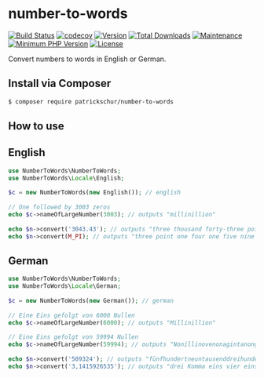 # number-to-words
[![Build Status](https://travis-ci.org/patrickschur/number-to-words.svg?branch=master)](https://travis-ci.org/patrickschur/number-to-words)
[![codecov](https://codecov.io/gh/patrickschur/number-to-words/branch/master/graph/badge.svg)](https://codecov.io/gh/patrickschur/number-to-words)
[![Version](https://img.shields.io/packagist/v/patrickschur/number-to-words.svg?style=flat-square)](https://packagist.org/packages/patrickschur/number-to-words)
[![Total Downloads](https://img.shields.io/packagist/dt/patrickschur/number-to-words.svg?style=flat-square)](https://packagist.org/packages/patrickschur/number-to-words)
[![Maintenance](https://img.shields.io/maintenance/yes/2017.svg?style=flat-square)](https://github.com/patrickschur/number-to-words)
[![Minimum PHP Version](https://img.shields.io/badge/php-%3E%3D%207.1-FF.svg?style=flat-square)](http://php.net/)
[![License](https://img.shields.io/packagist/l/patrickschur/number-to-words.svg?style=flat-square)](https://opensource.org/licenses/MIT)

Convert numbers to words in English or German.

Install via Composer
-
```bash
$ composer require patrickschur/number-to-words
```

How to use
-
English
-
```php
use NumberToWords\NumberToWords;
use NumberToWords\Locale\English;
 
$c = new NumberToWords(new English()); // english
 
// One followed by 3003 zeros
echo $c->nameOfLargeNumber(3003); // outputs "millinillion"
 
echo $n->convert('3043.43'); // outputs "three thousand forty-three point four three"
echo $n->convert(M_PI); // outputs "three point one four one five nine two six five three five eight nine eight"
```

German
-
```php
use NumberToWords\NumberToWords;
use NumberToWords\Locale\German;
 
$c = new NumberToWords(new German()); // german
 
// Eine Eins gefolgt von 6000 Nullen
echo $c->nameOfLargeNumber(6000); // outputs "Millinillion"
 
// Eine Eins gefolgt von 59994 Nullen
echo $c->nameOfLargeNumber(59994); // outputs "Nonillinovenonagintanongentillion"
 
echo $n->convert('509324'); // outputs "fünfhundertneuntausenddreihundertvierundzwanzig"
echo $n->convert('3,1415926535'); // outputs "drei Komma eins vier eins fünf neun zwei sechs fünf drei fünf"
```